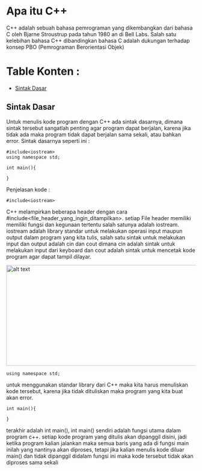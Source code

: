 # Apa itu C++
C++ adalah sebuah bahasa pemrograman yang dikembangkan dari bahasa C oleh Bjarne Stroustrup pada tahun 1980 an di Bell Labs. Salah satu kelebihan bahasa C++ dibandingkan bahasa C adalah dukungan terhadap konsep PBO (Pemrograman Berorientasi Objek)



# Table Konten : 
* [Sintak Dasar](#sintak-dasar)


## Sintak Dasar
Untuk menulis kode program dengan C++ ada sintak dasarnya, dimana sintak tersebut sangatlah penting agar program dapat berjalan, karena jika tidak ada maka program tidak dapat berjalan sama sekali, atau bahkan error. Sintak dasarnya seperti ini :

    #include<iostream>
    using namespace std;

    int main(){

    }

Penjelasan kode :

    #include<iostream> 
    
 C++ melampirkan beberapa header dengan cara #include<file_header_yang_ingin_ditampilkan>.
setiap File header memiliki memiliki fungsi dan kegunaan tertentu salah satunya adalah iostream. 
iostream adalah library standar untuk melakukan operasi input maupun output dalam program 
yang kita tulis, salah satu sintak untuk melakukan input dan output adalah cin 
dan cout dimana cin adalah sintak untuk melakukan input dari keyboard dan
cout adalah sintak untuk mencetak kode program agar dapat tampil dilayar.

<img src="https://github.com/NurcahyaAri/Belajar-Cplusplus/blob/master/images/basic%20input%20output%20.gif" alt="alt text" width="510px" height="267px">

    using namespace std;

 untuk menggunakan standar library dari C++ maka kita harus menuliskan kode tersebut, karena jika tidak 
 dituliskan maka program yang kita buat akan error.

    int main(){

    }
 
terakhir adalah int main(), int main() sendiri adalah fungsi utama dalam program c++. setiap kode program yang ditulis akan dipanggil disini, jadi ketika program kalian jalankan maka semua baris yang ada di fungsi main inilah yang nantinya akan diproses, tetapi jika kalian menulis kode diluar main() dan tidak dipanggil didalam fungsi ini maka kode tersebut tidak akan diproses sama sekali



